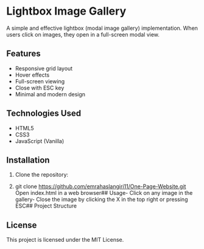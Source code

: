 # Lightbox Image Gallery

A simple and effective lightbox (modal image gallery) implementation. When users click on images, they open in a full-screen modal view.

## Features

- Responsive grid layout
- Hover effects
- Full-screen viewing
- Close with ESC key
- Minimal and modern design

## Technologies Used

- HTML5
- CSS3
- JavaScript (Vanilla)

## Installation

1. Clone the repository:

2. git clone https://github.com/emrahaslangiri11/One-Page-Website.git Open index.html in a web browser## Usage- Click on any image in the gallery- Close the image by clicking the X in the top right or pressing ESC## Project Structure



## License

This project is licensed under the MIT License.
